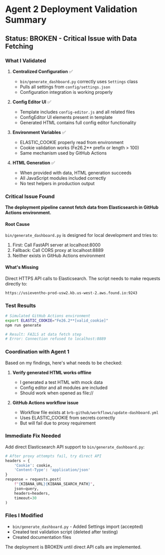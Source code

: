 # Agent 2 Deployment Validation Summary

## Status: BROKEN - Critical Issue with Data Fetching

### What I Validated

1. **Centralized Configuration** ✅
   - `bin/generate_dashboard.py` correctly uses `Settings` class
   - Pulls all settings from `config/settings.json`
   - Configuration integration is working properly

2. **Config Editor UI** ✅
   - Template includes `config-editor.js` and all related files
   - ConfigEditor UI elements present in template
   - Generated HTML contains full config editor functionality

3. **Environment Variables** ✅
   - ELASTIC_COOKIE properly read from environment
   - Cookie validation works (Fe26.2** prefix or length > 100)
   - Same mechanism used by GitHub Actions

4. **HTML Generation** ✅
   - When provided with data, HTML generation succeeds
   - All JavaScript modules included correctly
   - No test helpers in production output

### Critical Issue Found

**The deployment pipeline cannot fetch data from Elasticsearch in GitHub Actions environment.**

#### Root Cause
`bin/generate_dashboard.py` is designed for local development and tries to:
1. First: Call FastAPI server at localhost:8000
2. Fallback: Call CORS proxy at localhost:8889
3. Neither exists in GitHub Actions environment

#### What's Missing
Direct HTTPS API calls to Elasticsearch. The script needs to make requests directly to:
```
https://usieventho-prod-usw2.kb.us-west-2.aws.found.io:9243
```

### Test Results

```bash
# Simulated GitHub Actions environment
export ELASTIC_COOKIE="Fe26.2**[valid_cookie]"
npm run generate

# Result: FAILS at data fetch step
# Error: Connection refused to localhost:8889
```

### Coordination with Agent 1

Based on my findings, here's what needs to be checked:

1. **Verify generated HTML works offline**
   - I generated a test HTML with mock data
   - Config editor and all modules are included
   - Should work when opened as file://

2. **GitHub Actions workflow issue**
   - Workflow file exists at `brb-github/workflows/update-dashboard.yml`
   - Uses ELASTIC_COOKIE from secrets correctly
   - But will fail due to proxy requirement

### Immediate Fix Needed

Add direct Elasticsearch API support to `bin/generate_dashboard.py`:
```python
# After proxy attempts fail, try direct API
headers = {
    'Cookie': cookie,
    'Content-Type': 'application/json'
}
response = requests.post(
    f"{KIBANA_URL}{KIBANA_SEARCH_PATH}",
    json=query,
    headers=headers,
    timeout=30
)
```

### Files I Modified
- `bin/generate_dashboard.py` - Added Settings import (accepted)
- Created test validation script (deleted after testing)
- Created documentation files

The deployment is BROKEN until direct API calls are implemented. 